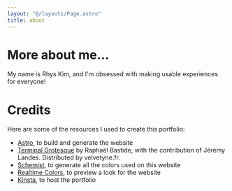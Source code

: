 ```yaml
---
layout: "@/layouts/Page.astro"
title: about
---
```

# More about me...

My name is Rhys Kim, and I'm obsessed with making usable experiences for everyone!

# Credits

Here are some of the resources I used to create this portfolio:

- [Astro](https://astro.build/), to build and generate the website
- [Terminal Grotesque](https://velvetyne.fr/fonts/terminal-grotesque/) by Raphaël Bastide, with the contribution of Jérémy Landes. Distributed by velvetyne.fr.
- [Schemist](https://schemist.fglt.fr), to generate all the colors used on this website
- [Realtime Colors](https://www.realtimecolors.com), to preview a look for the website
- [Kinsta](https://kinsta.com/), to host the portfolio